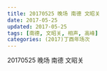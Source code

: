 ```yaml
---
title: 20170525 晚场 南德 文昭关
date: 2017-05-25
updated: 2017-05-25
tags: [南德, 文昭关, 相声, 高峰] 
categories: (2017)丁酉年场次 
---
```

20170525 晚场 南德 文昭关